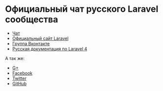 Официальный чат русского Laravel сообщества
====

+ [Чат](https://gitter.im/LaravelRUS/chat)
+ [Официальный сайт Laravel](http://laravel.com)
+ [Группа Вконтакте](http://vk.com/laravel_rus)
+ [Русская документация по Laravel 4](http://laravel.ru/docs/v4/)

А так же:
+ [G+](https://plus.google.com/communities/101989042587233170707)
+ [Facebook](https://www.facebook.com/LaravelRus)
+ [Twitter](https://twitter.com/LaravelRUS)
+ [GitHub](https://github.com/LaravelRUS)
